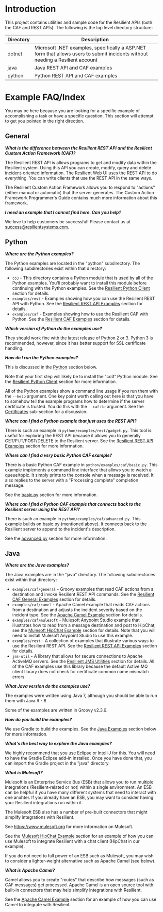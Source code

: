 # Introduction

This project contains utilities and sample code for the Resilient APIs (both the CAF and REST APIs).
The following is the top level directory structure:

 Directory  | Description
 ---------- | -----------
 dotnet     | Microsoft .NET examples, specifically a ASP.NET form that allows users to submit incidents without needing a Resilient account
 java       | Java REST API and CAF examples
 python     | Python REST API and CAF examples

# Example FAQ/Index

You may be here because you are looking for a specific example of accomplishing a task or have a specific question.  This section will attempt to get you pointed in the right direction.

## General ##

***What is the difference between the Resilient REST API and the Resilient Custom Action Framework (CAF)?***

The Resilient REST API is allows programs to get and modify data within the Resilient system.  Using this API you can create, modify, query and delete incident-oriented information.  The Resilient Web UI uses the REST API to do everything.  You can write clients that use the REST API in the same ways.

The Resilient Custom Action Framework allows you to respond to "actions" (either manual or automatic) that the server generates.  The Custom Action Framework Programmer's Guide contains much more information about this framework.

***I need an example that I cannot find here.  Can you help?***

We love to help customers be successful!  Please contact us at [success@resilientsystems.com](mailto:success@resilientsystems.com).

## Python ##

***Where are the Python examples?***

The Python examples are located in the "python" subdirectory.  The following subdirectories exist within that directory:

* `co3` - This directory contains a Python module that is used by all of the Python examples.  You'll probably want to install this module before continuing with the Python examples.  See the [Resilient Python Client](#co3-python-client-pythonco3-directory) section for details.
* `examples/rest` - Examples showing how you can use the Resilient REST API with Python.  See the [Resilient REST API Examples](#co3-rest-api-examples-pythonexamplesrest-directory) section for details.
* `examples/caf` - Examples showing how to use the Resilient CAF with Python.  See the [Resilient CAF Examples](#caf-examples-pythonexamplescaf-directory) section for details.

***Which version of Python do the examples use?***

They should work fine with the latest release of Python 2 or 3.  Python 3 is recommended, however, since it has better support for SSL certificate handling.

***How do I run the Python examples?***

This is discussed in the [Python](#python-examples-python-directory) section below.  

Note that your first step will likely be to install the "co3" Python module.  See the [Resilient Python Client](#co3-python-client-pythonco3-directory) section for more information.

All of the Python examples show a command line usage if you run them with the `--help` argument.  One key point worth calling out here is that you have to somehow tell the example programs how to determine if the server certificate is trusted.  You do this with the `--cafile` argument.  See the [Certificates](#certificates) sub-section for a discussion.

***Where can I find a Python example that just uses the REST API?***

There is such an example in `python/examples/rest/gadget.py`.  This tool is useful for exploring the REST API because it allows you to generally GET/PUT/POST/DELETE to the Resilient server.  See the [Resilient REST API Examples](#co3-rest-api-examples-pythonexamplesrest-directory) section for more information.

***Where can I find a very basic Python CAF example?***

There is a basic Python CAF example in `python/examples/caf/basic.py`.  This example implements a command line interface that allows you to watch a queue/topic.  It simply prints to the console when a message is received.  It also replies to the server with a "Processing complete" completion message.

See the [basic.py](#basicpy) section for more information.

***Where can I find a Python CAF example that connects back to the Resilient server using the REST API?***

There is such an example in `python/examples/caf/advanced.py`.  This example builds on basic.py (mentioned above).  It connects back to the Resilient server to append to the incident's description.  

See the [advanced.py](#advancedpy) section for more information.

## Java ##

***Where are the Java examples?***

The Java examples are in the "java" directory.  The following subdirectories exist within that directory:

* `examples/caf/general` - Groovy examples that read CAF actions from a destination and invoke Resilient REST API commands.  See the [Resilient CAF General Examples](#co3-caf-general-examples-javaexamplescafgeneral) section for details.
* `examples/caf/camel` - Apache Camel example that reads CAF actions from a destination and adjusts the incident severity based on the incident type.  See the [Apache Camel Example](#apache-camel-example-javaexamplescafcamel-directory) section for details.
* `examples/caf/mulesoft` - Mulesoft Anypoint Studio example that illustrates how to read from a message destination and post to HipChat; see the [Mulesoft HipChat Example](#mulesoft-hipchat-example-javaexamplescafmulesofthipchat-directory) section for details.  Note that you will need to install Mulesoft Anypoint Studio to use this example.
* `examples/rest` - A collection of examples that illustrate various ways to use the Resilient REST API.  See the [Resilient REST API Examples](#co3-rest-api-examples-javaexamplesrest-directory) section for details.
* `jms-util` - A library that allows for secure connections to Apache ActiveMQ servers.  See the [Resilient JMS Utilities](#co3-jms-utilities-javajms-util-directory) section for details.  All of the CAF examples use this library because the default Active MQ client library does not check for certificate common name mismatch errors.

***What Java version do the examples use?***

The examples were written using Java 7, although you should be able to run them with Java 6 - 8.

Some of the examples are written in Groovy v2.3.6.

***How do you build the examples?***

We use Gradle to build the examples.  See the [Java Examples](#java-examples-java-directory) section below for more information.

***What's the best way to explore the Java examples?***

We highly recommend that you use Eclipse or IntelliJ for this.  You will need to have the Gradle Eclipse add-in installed.  Once you have done that, you can import the Gradle project in the "java" directory.

***What is Mulesoft?***

Mulesoft is an Enterprise Service Bus (ESB) that allows you to run multiple integrations (Resilient-related or not) within a single environment.  An ESB can be helpful if you have many different systems that need to interact with one anohter.  If you already have an ESB, you may want to consider having your Resilient integrations run within it.

The Mulesoft ESB also has a number of pre-built connectors that might simplify integrations with Resilient.

See https://www.mulesoft.org for more information on Mulesoft.

See the [Mulesoft HipChat Example](#mulesoft-hipchat-example-javaexamplescafmulesofthipchat-directory) section for an example of how you can use Mulesoft to integrate Resilient with a chat client (HipChat in our example).

If you do not need to full power of an ESB such as Mulesoft, you may wish to consider a lighter-weight alternative such as Apache Camel (see below).

***What is Apache Camel?***

Camel allows you to create "routes" that describe how messages (such as CAF messages) get processed.  Apache Camel is an open source tool with built-in connectors that may help simplify integrations with Resilient.

See the [Apache Camel Example](#apache-camel-example-javaexamplescafcamel-directory) section for an example of how you can use Camel to integrate with Resilient.

